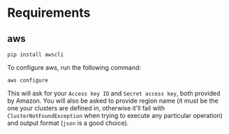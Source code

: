 # Requirements

## aws
```
pip install awscli
```

To configure aws, run the following command:
```
aws configure
```

This will ask for your `Access key ID` and `Secret access key`, both provided by Amazon. You will also be asked to provide region name (it must be the one your clusters are defined in, otherwise it'll fail with `ClusterNotFoundException` when trying to execute any particular operation) and output format (`json` is a good choice).